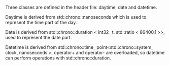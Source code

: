 Three classes are defined in the header file: daytime, date and datetime. 

Daytime is derived from std::chrono::nanoseconds which is used to represent the time part of the day. 

Date is derived from std::chrono::duration < int32_ t. std::ratio < 86400,1 >>, used to represent the date part. 

Datetime is derived from std::chrono::time_ point<std::chrono::system_ clock, nanoseconds >, operator+ and operator- are overloaded, so datetime can perform operations with std::chrono::duration.
